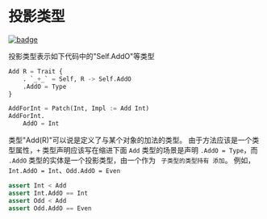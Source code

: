# 投影类型

[![badge](https://img.shields.io/endpoint.svg?url=https%3A%2F%2Fgezf7g7pd5.execute-api.ap-northeast-1.amazonaws.com%2Fdefault%2Fsource_up_to_date%3Fowner%3Derg-lang%26repos%3Derg%26ref%3Dmain%26path%3Ddoc/EN/syntax/type/advanced/projection.md%26commit_hash%3D51de3c9d5a9074241f55c043b9951b384836b258)](https://gezf7g7pd5.execute-api.ap-northeast-1.amazonaws.com/default/source_up_to_date?owner=erg-lang&repos=erg&ref=main&path=doc/EN/syntax/type/advanced/projection.md&commit_hash=51de3c9d5a9074241f55c043b9951b384836b258)

投影类型表示如下代码中的"Self.AddO"等类型

```python
Add R = Trait {
    . `_+_` = Self, R -> Self.AddO
    .AddO = Type
}

AddForInt = Patch(Int, Impl := Add Int)
AddForInt.
    AddO = Int
```

类型"Add(R)"可以说是定义了与某个对象的加法的类型。 由于方法应该是一个类型属性，`+` 类型声明应该写在缩进下面
`Add` 类型的场景是声明 `.AddO = Type`，而 `.AddO` 类型的实体是一个投影类型，由一个作为 ` 子类型的类型持有 添加`。 例如，`Int.AddO = Int`、`Odd.AddO = Even`

```python
assert Int < Add
assert Int.AddO == Int
assert Odd < Add
assert Odd.AddO == Even
```
